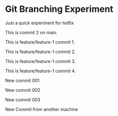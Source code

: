 # Git Branching Experiment
Just a quick experiment for hotfix

This is commit 2 on main.

This is feature/feature-1 commit 1.

This is feature/feature-1 commit 2.

This is feature/feature-1 commit 3.

This is feature/feature-1 commit 4.

New commit 001

New commit 002

New commit 003

New Commit from another machine
